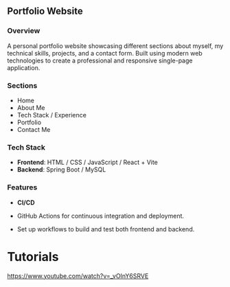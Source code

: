 ## Portfolio Website

### Overview

A personal portfolio website showcasing different sections about myself, my technical skills, projects, and a contact form. Built using modern web technologies to create a professional and responsive single-page application.

### Sections

* Home
* About Me
* Tech Stack / Experience
* Portfolio
* Contact Me

### Tech Stack

* **Frontend**: HTML / CSS / JavaScript / React + Vite
* **Backend**: Spring Boot / MySQL


### Features

* **CI/CD**

* GitHub Actions for continuous integration and deployment.
* Set up workflows to build and test both frontend and backend.

# Tutorials
https://www.youtube.com/watch?v=_vOInY6SRVE